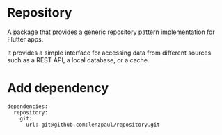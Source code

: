  # Repository

A package that provides a generic repository pattern implementation for Flutter
apps. 

It provides a simple interface for accessing data from different sources such as
a REST API, a local database, or a cache.


# Add dependency
```
dependencies:
  repository: 
    git: 
      url: git@github.com:lenzpaul/repository.git
```
